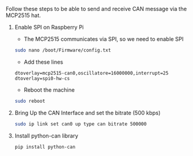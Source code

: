 Follow these steps to be able to send and receive CAN message via the MCP2515 hat.
1. Enable SPI on Raspberry Pi
    - The MCP2515 communicates via SPI, so we need to enable SPI
    ```bash
    sudo nano /boot/Firmware/config.txt
    ```
    - Add these lines
    ```
    dtoverlay=mcp2515-can0,oscillatore=16000000,interrupt=25
    dtoverlay=spi0-hw-cs
    ```
    - Reboot the machine
    ```bash
    sudo reboot
    ```

2. Bring Up the CAN Interface and set the bitrate (500 kbps)
    ```bash
    sudo ip link set can0 up type can bitrate 500000
    ```

3. Install python-can library
    ```bash
    pip install python-can
    ```
